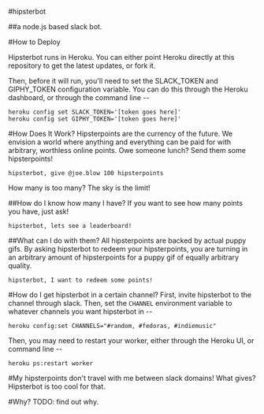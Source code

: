 #hipsterbot

##a node.js based slack bot.


#How to Deploy

Hipsterbot runs in Heroku. You can either point Heroku directly at this repository to get the latest updates,
or fork it.

Then, before it will run, you'll need to set the SLACK_TOKEN and GIPHY_TOKEN configuration variable. You can do this
through the Heroku dashboard, or through the command line --

```
heroku config set SLACK_TOKEN='[token goes here]'
heroku config set GIPHY_TOKEN='[token goes here]'
```

#How Does It Work?
Hipsterpoints are the currency of the future. We envision a world where anything and everything can be paid for
with arbitrary, worthless online points. Owe someone lunch? Send them some hipsterpoints!
```
hipsterbot, give @joe.blow 100 hipsterpoints
```
How many is too many? The sky is the limit!

##How do I know how many I have?
If you want to see how many points you have, just ask!
```
hipsterbot, lets see a leaderboard!
```

##What can I do with them?
All hipsterpoints are backed by actual puppy gifs. By asking hipsterbot to redeem your hipsterpoints, you are turning in an arbitrary amount of hipsterpoints for a puppy gif of equally arbitrary quality.
```
hipsterbot, I want to redeem some points!
```

#How do I get hipsterbot in a certain channel?
First, invite hipsterbot to the channel through slack. Then, set the `CHANNEL` environment variable to whatever channels you want hipsterbot in --

```
heroku config:set CHANNELS="#random, #fedoras, #indiemusic"
```

Then, you may need to restart your worker, either through the Heroku UI, or command line --
```
heroku ps:restart worker
```

#My hipsterpoints don't travel with me between slack domains! What gives?
Hipsterbot is too cool for that.






#Why?
TODO: find out why.
